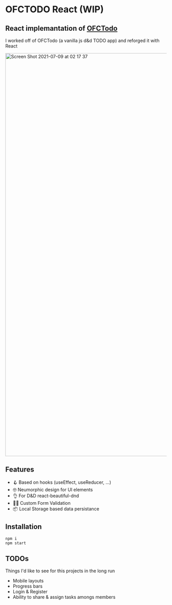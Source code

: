 # OFCTODO React (WIP)
## React implemantation of [OFCTodo](https://github.com/cmutk/OFCTodo)

I worked off of OFCTodo (a vanilla js d&d TODO app) and reforged it with React 

<img width="1261" alt="Screen Shot 2021-07-09 at 02 17 37" src="https://user-images.githubusercontent.com/26392038/125001668-ded3cb80-e05b-11eb-8839-393a442daf4d.png">

## Features

- 🪝 Based on hooks (useEffect, useReducer, ...)
- 🤓 Neumorphic design for UI elements 
- 👌 For D&D react-beautiful-dnd
- 👮‍♀️ Custom Form Validation
- 📦 Local Storage based data persistance

## Installation
```
npm i 
npm start
```

## TODOs

Things I'd like to see for this projects in the long run


- Mobile layouts
- Progress bars
- Login & Register
- Ability to share & assign tasks amongs members
